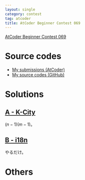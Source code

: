 ```yaml
---
layout: single
category: contest
tag: atcoder
title: AtCoder Beginner Contest 069
---
```


[AtCoder Beginner Contest 069](https://atcoder.jp/contests/abc069)

# Source codes

- [My submissions (AtCoder)](https://atcoder.jp/contests/abc069/submissions?f.User=kazunetakahashi)
- [My source codes (GitHub)](https://github.com/kazunetakahashi/atcoder/tree/master/2017/1115_ABC069)

# Solutions

## [A - K-City](https://atcoder.jp/contests/abc069/tasks/abc069_a)

$(n-1)(m-1)$。

## [B - i18n](https://atcoder.jp/contests/abc069/tasks/abc069_b)

やるだけ。

# Others

